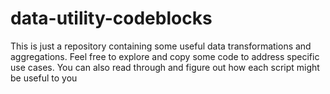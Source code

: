 # data-utility-codeblocks
This is just a repository containing some useful data transformations and aggregations. Feel free to explore and copy some code to address specific use cases.
You can also read through and figure out how each script might be useful to you 
